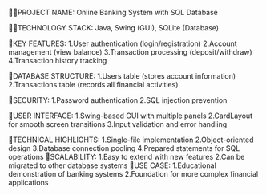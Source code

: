 👩‍💻PROJECT NAME: Online Banking System with SQL Database

👩‍💻TECHNOLOGY STACK: Java, Swing (GUI), SQLite (Database)

🎯KEY FEATURES:
  1.User authentication (login/registration)
  2.Account management (view balance)
  3.Transaction processing (deposit/withdraw)
  4.Transaction history tracking
  
📍DATABASE STRUCTURE:
  1.Users table (stores account information)
  2.Transactions table (records all financial activities)
  
📍SECURITY:
  1.Password authentication
  2.SQL injection prevention
  
📍USER INTERFACE:
  1.Swing-based GUI with multiple panels
  2.CardLayout for smooth screen transitions
  3.Input validation and error handling
  
📍TECHNICAL HIGHLIGHTS:
  1.Single-file implementation
  2.Object-oriented design
  3.Database connection pooling
  4.Prepared statements for SQL operations
📍SCALABILITY:
  1.Easy to extend with new features
  2.Can be migrated to other database systems
📍USE CASE:
  1.Educational demonstration of banking systems
  2.Foundation for more complex financial applications

